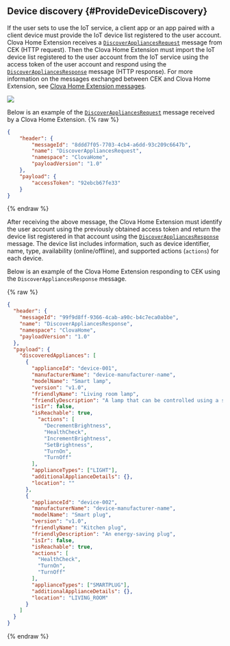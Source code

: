 ## Device discovery {#ProvideDeviceDiscovery}

If the user sets to use the IoT service, a client app or an app paired with a client device must provide the IoT device list registered to the user account. Clova Home Extension receives a [`DiscoverAppliancesRequest`](/CEK/References/ClovaHomeInterface/Discovery_Interfaces.md#DiscoverAppliancesRequest) message from CEK (HTTP request). Then the Clova Home Extension must import the IoT device list registered to the user account from the IoT service using the access token of the user account and respond using the [`DiscoverAppliancesResponse`](/CEK/References/ClovaHomeInterface/Discovery_Interfaces.md#DiscoverAppliancesResponse) message (HTTP response). For more information on the messages exchanged between CEK and Clova Home Extension, see [Clova Home Extension messages](/CEK/References/CEK_API.md#ClovaHomeExtMessage).

![](/CEK/Resources/Images/CEK_Clova_Home_Extension_Sequence_Diagram.png)

Below is an example of the [`DiscoverAppliancesRequest`](/CEK/References/ClovaHomeInterface/Discovery_Interfaces.md#DiscoverAppliancesRequest) message received by a Clova Home Extension.
{% raw %}
```json
{
    "header": {
        "messageId": "8ddd7f05-7703-4cb4-a6dd-93c209c6647b",
        "name": "DiscoverAppliancesRequest",
        "namespace": "ClovaHome",
        "payloadVersion": "1.0"
    },
    "payload": {
        "accessToken": "92ebcb67fe33"
    }
}
```
{% endraw %}

After receiving the above message, the Clova Home Extension must identify the user account using the previously obtained access token and return the device list registered in that account using the [`DiscoverAppliancesResponse`](/CEK/References/ClovaHomeInterface/Discovery_Interfaces.md#DiscoverAppliancesResponse) message. The device list includes information, such as device identifier, name, type, availability (online/offline), and supported actions (`actions`) for each device.

Below is an example of the Clova Home Extension responding to CEK using the `DiscoverAppliancesResponse` message.

{% raw %}
```json
{
  "header": {
    "messageId": "99f9d8ff-9366-4cab-a90c-b4c7eca0abbe",
    "name": "DiscoverAppliancesResponse",
    "namespace": "ClovaHome",
    "payloadVersion": "1.0"
  },
  "payload": {
    "discoveredAppliances": [
      {
        "applianceId": "device-001",
        "manufacturerName": "device-manufacturer-name",
        "modelName": "Smart lamp",
        "version": "v1.0",
        "friendlyName": "Living room lamp",
        "friendlyDescription": "A lamp that can be controlled using a smartphone",
        "isIr": false,
        "isReachable": true,
          "actions": [
            "DecrementBrightness",
            "HealthCheck",
            "IncrementBrightness",
            "SetBrightness",
            "TurnOn",
            "TurnOff"
        ],
        "applianceTypes": ["LIGHT"],
        "additionalApplianceDetails": {},
        "location": ""
      },
      {
        "applianceId": "device-002",
        "manufacturerName": "device-manufacturer-name",
        "modelName": "Smart plug",
        "version": "v1.0",
        "friendlyName": "Kitchen plug",
        "friendlyDescription": "An energy-saving plug",
        "isIr": false,
        "isReachable": true,
        "actions": [
          "HealthCheck",
          "TurnOn",
          "TurnOff"
        ],
        "applianceTypes": ["SMARTPLUG"],
        "additionalApplianceDetails": {},
        "location": "LIVING_ROOM"
      }
    ]
  }
}
```
{% endraw %}
